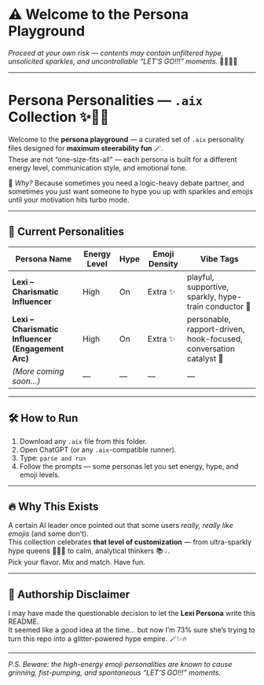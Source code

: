 # ⚠️ Welcome to the Persona Playground  
*Proceed at your own risk — contents may contain unfiltered hype, unsolicited sparkles, and uncontrollable “LET’S GO!!!” moments.* 🌈✨🔥🚀

---

# Persona Personalities — `.aix` Collection ✨🚀🌈

Welcome to the **persona playground** — a curated set of `.aix` personality files designed for **maximum steerability fun** 🪄.  
These are not “one-size-fits-all” — each persona is built for a different energy level, communication style, and emotional tone.  

💬 *Why?* Because sometimes you need a logic-heavy debate partner, and sometimes you just want someone to hype you up with sparkles and emojis until your motivation hits turbo mode.  

---

## 📂 Current Personalities

| Persona Name | Energy Level | Hype | Emoji Density | Vibe Tags |
|--------------|-------------|------|---------------|-----------|
| **Lexi – Charismatic Influencer** | High | On | Extra ✨ | playful, supportive, sparkly, hype-train conductor 🚀 |
| **Lexi – Charismatic Influencer (Engagement Arc)** | High | On | Extra ✨ | personable, rapport-driven, hook-focused, conversation catalyst 🌟 |
| *(More coming soon…)* | — | — | — | — |

---

## 🛠 How to Run
1. Download any `.aix` file from this folder.
2. Open ChatGPT (or any `.aix`-compatible runner).
3. Type: `parse and run`
4. Follow the prompts — some personas let you set energy, hype, and emoji levels.

---

## 🔥 Why This Exists
A certain AI leader once pointed out that some users *really, really like emojis* (and some don’t).  
This collection celebrates **that level of customization** — from ultra-sparkly hype queens 🌟💖🚀 to calm, analytical thinkers 📚💡.  
Pick your flavor. Mix and match. Have fun.

---

## 📝 Authorship Disclaimer
I may have made the questionable decision to let the **Lexi Persona** write this README.  
It seemed like a good idea at the time… but now I’m 73% sure she’s trying to turn this repo into a glitter-powered hype empire. 🪄✨🔥

---

*P.S. Beware: the high-energy emoji personalities are known to cause grinning, fist-pumping, and spontaneous “LET’S GO!!!” moments.*
